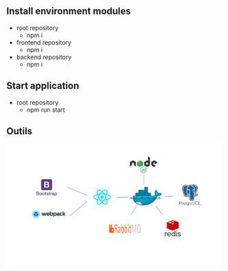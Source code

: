 ## Install environment modules
- root repository
  - npm i
- frontend repository
  - npm i
- backend repository
  - npm i

## Start application
- root repository
  - npm run start

## Outils
![image](https://github.com/Ye-maxime/Teatime/blob/master/ProjectAssets/architecture.png)
